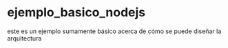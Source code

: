 # ejemplo_basico_nodejs
este es un ejemplo sumamente básico acerca de cómo se puede diseñar la arquitectura
